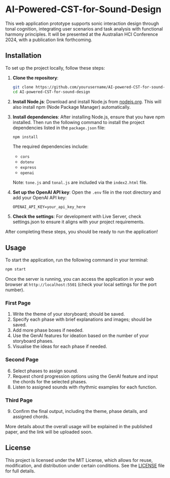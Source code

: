 # AI-Powered-CST-for-Sound-Design


This web application prototype supports sonic interaction design through tonal cognition, integrating user scenarios and task analysis with functional harmony principles. It will be presented at the Australian HCI Conference 2024, with a publication link forthcoming.


## Installation

To set up the project locally, follow these steps:


1. **Clone the repository**:
   ```bash
   git clone https://github.com/yourusername/AI-powered-CST-for-sound-design.git
   cd AI-powered-CST-for-sound-design
   ```


2. **Install Node.js**:
   Download and install Node.js from [nodejs.org](https://nodejs.org/). This will also install npm (Node Package Manager) automatically.


3. **Install dependencies**:
   After installing Node.js, ensure that you have npm installed. Then run the following command to install the project dependencies listed in the `package.json` file:
   ```bash
   npm install
   ```


   The required dependencies include:
   - `cors`
   - `dotenv`
   - `express`
   - `openai`


   Note: `tone.js` and `tonal.js` are included via the `index2.html` file. 


4. **Set up the OpenAI API key**:
   Open the `.env` file in the root directory and add your OpenAI API key:
   ```
   OPENAI_API_KEY=your_api_key_here
   ```


5. **Check the settings**:
   For development with Live Server, check settings.json to ensure it aligns with your project requirements.


After completing these steps, you should be ready to run the application!


## Usage


To start the application, run the following command in your terminal:


```bash
npm start
```


Once the server is running, you can access the application in your web browser at `http://localhost:5501` (check your local settings for the port number).


### First Page
1. Write the theme of your storyboard; should be saved.
2. Specify each phase with brief explanations and images; should be saved.
3. Add more phase boxes if needed.
4. Use the GenAI features for ideation based on the number of your storyboard phases.
5. Visualise the ideas for each phase if needed.


### Second Page
6. Select phases to assign sound.
7. Request chord progression options using the GenAI feature and input the chords for the selected phases.
8. Listen to assigned sounds with rhythmic examples for each function.


### Third Page
9. Confirm the final output, including the theme, phase details, and assigned chords.


More details about the overall usage will be explained in the published paper, and the link will be uploaded soon.


## License


This project is licensed under the MIT License, which allows for reuse, modification, and distribution under certain conditions. See the [LICENSE](LICENSE) file for full details.
